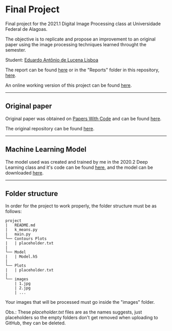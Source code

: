 # Final Project

Final project for the 2021.1 Digital Image Processing class at Universidade Federal de Alagoas.

The objective is to replicate and propose an improvement to an original paper using the image processing techniques learned throught the semester.

Student: [Eduardo Antônio de Lucena Lisboa][git_lisboa]

The report can be found [here][report_link] or in the "Reports" folder in this repository, [here][report_github].

An online working version of this project can be found [here][colab_link].

---
## Original paper
Original paper was obtained on [Papers With Code][pwc] and can be found [here][original_paper].

The original repository can be found [here][original_repository].

---
## Machine Learning Model
The model used was created and trained by me in the 2020.2 Deep Learning class and it's code can be found [here][repo_dl], and the model can be downloaded [here][drive_model].

---
## Folder structure
In order for the project to work properly, the folder structure must be as follows:
```
project
|   README.md
|   k_means.py
|   main.py
└── Contours Plots
|   | placeholder.txt
|
└── Model
|   | Model.h5
|
└── Plots
|   | placeholder.txt
|
└── images
    | 1.jpg
    | 2.jpg
    | ...
```
Your images that will be processed must go inside the "images" folder.

Obs.: These _placeholder.txt_ files are as the names suggests, just placeholders so the empty folders don't get removed when uploading to GitHub, they can be deleted.


<!-- ----------------- -->
<!-- ----- LINKS ----- -->
<!-- ----------------- -->
[git_lisboa]: https://github.com/EduardoLisboa
[report_link]: https://drive.google.com/file/d/1N7TJI_0kJ7KFOfNB0iQt4bc7VVohjZhl/view?usp=sharing
[report_github]: https://github.com/EduardoLisboa/digital-image-processing-2021.1/tree/main/reports/dissertation
[colab_link]: https://colab.research.google.com/drive/1v0PI4LmONUo15HBGZXIugtvfFfPVTRrW?usp=sharing

[pwc]: https://paperswithcode.com
[original_paper]: https://paperswithcode.com/paper/a-smartphone-application-to-detection-and
[original_repository]: https://github.com/FrexG/ycgcr_leaf_segmentation

[repo_dl]: https://github.com/EduardoLisboa/YCgCr_leaf_segmentation
[drive_model]: https://drive.google.com/file/d/19XuJ6hp1yPITohUcdyaha_BhsmeuXS2B/view?usp=sharing
